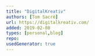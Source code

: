 ```yaml
---
title: "DigitalKreativ"
authors: [Tom Sacré]
url: https://digitalkreativ.com/
added: 2019-02-08
types: [personal,blog]
repo: 
usedGenerator: true
---
```

